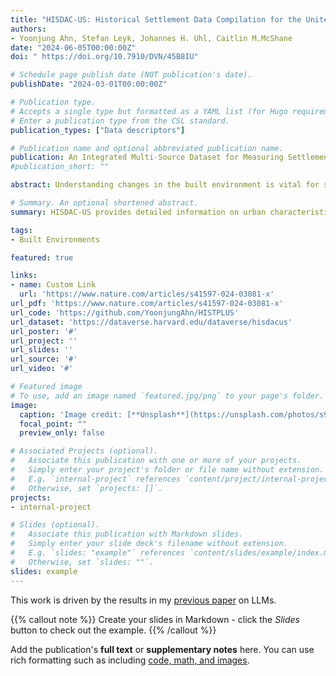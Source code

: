 ```yaml
---
title: "HISDAC-US: Historical Settlement Data Compilation for the United States"
authors:
- Yoonjung Ahn, Stefan Leyk, Johannes H. Uhl, Caitlin M.McShane
date: "2024-06-05T00:00:00Z"
doi: " https://doi.org/10.7910/DVN/45B8IU"

# Schedule page publish date (NOT publication's date).
publishDate: "2024-03-01T00:00:00Z"

# Publication type.
# Accepts a single type but formatted as a YAML list (for Hugo requirements).
# Enter a publication type from the CSL standard.
publication_types: ["Data descriptors"]

# Publication name and optional abbreviated publication name.
publication: An Integrated Multi-Source Dataset for Measuring Settlement Evolution in the United States from 1810 to 2020
#publication_short: ""

abstract: Understanding changes in the built environment is vital for sustainable urban development and disaster preparedness. Recent years have seen the emergence of a variety of global, continent-level, and nation-wide datasets related to the current state and the evolution of the built environment, human settlements or building stocks.&nbsp;However, such datasets may&nbsp;face limitations like incomplete coverage, sparse building information, coarse resolution, and limited timeframes. This study addresses these challenges by integrating three spatial datasets to create an extensive, attribute-rich sequence of settlement layers spanning 200 years for the contiguous U.S. This integration process involves complex data processing, merging property-level real estate, parcel, and remote sensing-based building footprint data, and creating gridded multi-temporal settlement layers. This effort unveils the latest edition (Version 2)&nbsp;of the Historical Settlement Data Compilation for the U.S. (HISDAC-US), which includes the latest land use and structural information as of the year 2021. It enables detailed research on urban form and structure, helps assess and map the built environment’s risk to natural hazards, assists in population modeling, supports land use analysis, and aids health studies.

# Summary. An optional shortened abstract.
summary: HISDAC-US provides detailed information on urban characteristics spanning 200 years (from 1810 to 2020). This includes data described in six different raster layers and six categories of land use (commercial, governmental, vacant, residential income, residential owned, and industrial).

tags:
- Built Environments

featured: true

links:
- name: Custom Link
  url: 'https://www.nature.com/articles/s41597-024-03081-x'
url_pdf: 'https://www.nature.com/articles/s41597-024-03081-x'
url_code: 'https://github.com/YoonjungAhn/HISTPLUS'
url_dataset: 'https://dataverse.harvard.edu/dataverse/hisdacus'
url_poster: '#'
url_project: ''
url_slides: ''
url_source: '#'
url_video: '#'

# Featured image
# To use, add an image named `featured.jpg/png` to your page's folder. 
image:
  caption: 'Image credit: [**Unsplash**](https://unsplash.com/photos/s9CC2SKySJM)'
  focal_point: ""
  preview_only: false

# Associated Projects (optional).
#   Associate this publication with one or more of your projects.
#   Simply enter your project's folder or file name without extension.
#   E.g. `internal-project` references `content/project/internal-project/index.md`.
#   Otherwise, set `projects: []`.
projects:
- internal-project

# Slides (optional).
#   Associate this publication with Markdown slides.
#   Simply enter your slide deck's filename without extension.
#   E.g. `slides: "example"` references `content/slides/example/index.md`.
#   Otherwise, set `slides: ""`.
slides: example
---
```


This work is driven by the results in my [previous paper](/publication/conference-paper/) on LLMs.

{{% callout note %}}
Create your slides in Markdown - click the *Slides* button to check out the example.
{{% /callout %}}

Add the publication's **full text** or **supplementary notes** here. You can use rich formatting such as including [code, math, and images](https://docs.hugoblox.com/content/writing-markdown-latex/).
